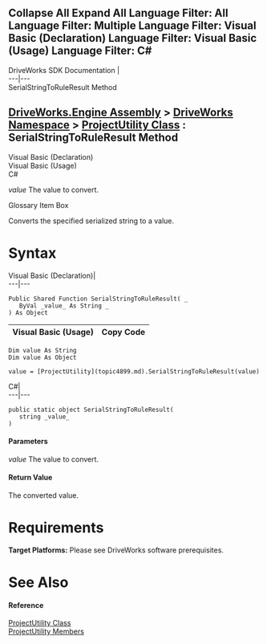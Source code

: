        

 Collapse All Expand All  Language Filter: All  Language Filter: Multiple  Language Filter: Visual Basic (Declaration) Language Filter: Visual Basic (Usage) Language Filter: C#  
---  
DriveWorks SDK Documentation  |   
---|---  
SerialStringToRuleResult Method   
  
[DriveWorks.Engine Assembly](topic2156.md) > [DriveWorks Namespace](topic2159.md) > [ProjectUtility Class](topic4899.md) : SerialStringToRuleResult Method  
---  
  
Visual Basic (Declaration)    
Visual Basic (Usage)    
C# 

_value_
    The value to convert.

Glossary Item Box

Converts the specified serialized string to a value. 

# Syntax

Visual Basic (Declaration)|   
---|---  
      
    
    Public Shared Function SerialStringToRuleResult( _
       ByVal _value_ As String _
    ) As Object  
  
Visual Basic (Usage)| Copy Code  
---|---  
      
    
    Dim value As String
    Dim value As Object
     
    value = [ProjectUtility](topic4899.md).SerialStringToRuleResult(value)  
  
C#|   
---|---  
      
    
    public static object SerialStringToRuleResult( 
       string _value_
    )  
  
#### Parameters

 _value_
    The value to convert.

#### Return Value

The converted value.

# Requirements

**Target Platforms:** Please see DriveWorks software prerequisites.

# See Also

#### Reference

[ProjectUtility Class](topic4899.md)   
[ProjectUtility Members](topic4900.md)


